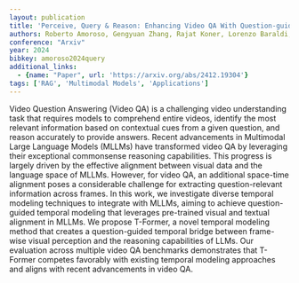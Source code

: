 ```yaml
---
layout: publication
title: 'Perceive, Query & Reason: Enhancing Video QA With Question-guided Temporal Queries'
authors: Roberto Amoroso, Gengyuan Zhang, Rajat Koner, Lorenzo Baraldi, Rita Cucchiara, Volker Tresp
conference: "Arxiv"
year: 2024
bibkey: amoroso2024query
additional_links:
  - {name: "Paper", url: 'https://arxiv.org/abs/2412.19304'}
tags: ['RAG', 'Multimodal Models', 'Applications']
---
```

Video Question Answering (Video QA) is a challenging video understanding task
that requires models to comprehend entire videos, identify the most relevant
information based on contextual cues from a given question, and reason
accurately to provide answers. Recent advancements in Multimodal Large Language
Models (MLLMs) have transformed video QA by leveraging their exceptional
commonsense reasoning capabilities. This progress is largely driven by the
effective alignment between visual data and the language space of MLLMs.
However, for video QA, an additional space-time alignment poses a considerable
challenge for extracting question-relevant information across frames. In this
work, we investigate diverse temporal modeling techniques to integrate with
MLLMs, aiming to achieve question-guided temporal modeling that leverages
pre-trained visual and textual alignment in MLLMs. We propose T-Former, a novel
temporal modeling method that creates a question-guided temporal bridge between
frame-wise visual perception and the reasoning capabilities of LLMs. Our
evaluation across multiple video QA benchmarks demonstrates that T-Former
competes favorably with existing temporal modeling approaches and aligns with
recent advancements in video QA.

